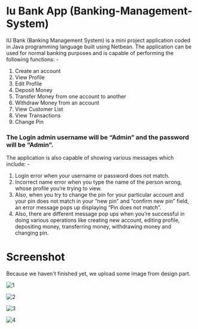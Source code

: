 # Iu Bank App (Banking-Management-System)
IU Bank (Banking Management System) is a mini project application coded in Java programming language built using Netbean. The application can be used for normal banking purposes and is capable of performing the following functions: -
1)	Create an account
2)	View Profile
3)	Edit Profile
4)	Deposit Money
5)	Transfer Money from one account to another
6)	Withdraw Money from an account
7)	View Customer List
8)	View Transactions
9)	Change Pin

### The Login admin username will be “Admin” and the password will be “Admin”. 
The application is also capable of showing various messages which include: -
1)	Login error when your username or password does not match.
2)	Incorrect name error when you type the name of the person wrong, whose profile you’re trying to view.
3)	Also, when you try to change the pin for your particular account and your pin does not match in your “new pin” and “confirm new pin” field, an error message pops up displaying “Pin does not match”.
4)	 Also, there are different message pop ups when you’re successful in doing various operations like creating new account, editing profile, depositing money, transferring money, withdrawing money and changing pin.

# Screenshot 
Because we haven't finished yet, we upload some image from design part. 

![1](https://user-images.githubusercontent.com/63244142/100454697-06d77580-30f0-11eb-82a5-a5e58fb45458.png)

![2](https://user-images.githubusercontent.com/63244142/100454930-6e8dc080-30f0-11eb-858d-f5d857a55a24.png)

![3](https://user-images.githubusercontent.com/63244142/100454802-338b8d00-30f0-11eb-9f76-aec5495f6eff.png)

![4](https://user-images.githubusercontent.com/63244142/100455032-967d2400-30f0-11eb-8133-ca7f2adfb333.png)






